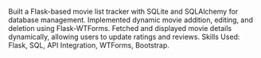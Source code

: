 Built a Flask-based movie list tracker with SQLite and SQLAlchemy for database management.
Implemented dynamic movie addition, editing, and deletion using Flask-WTForms.
Fetched and displayed movie details dynamically, allowing users to update ratings and reviews. 
Skills Used: Flask, SQL, API Integration, WTForms, Bootstrap.

